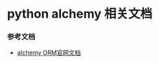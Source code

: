 # python alchemy 相关文档



### 参考文档
- [alchemy ORM官网文档](http://docs.sqlalchemy.org/en/latest/orm/tutorial.html#adding-and-updating-objects)
